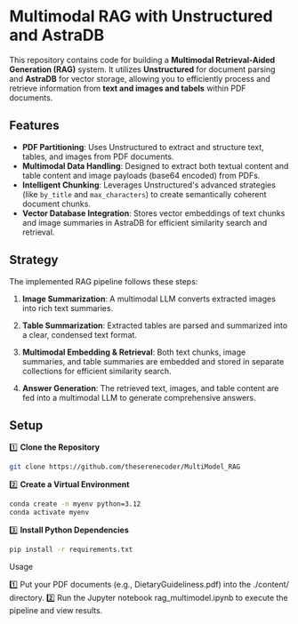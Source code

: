 # Multimodal RAG with Unstructured and AstraDB


This repository contains code for building a **Multimodal Retrieval-Aided Generation (RAG)** system. It utilizes **Unstructured** for document parsing and **AstraDB** for vector storage, allowing you to efficiently process and retrieve information from  **text and images and tabels** within PDF documents.

## Features

- **PDF Partitioning**: Uses Unstructured to extract and structure text, tables, and images from PDF documents.
- **Multimodal Data Handling**: Designed to extract both textual content and table content and image payloads (base64 encoded) from PDFs.
- **Intelligent Chunking**: Leverages Unstructured's advanced strategies (like `by_title` and `max_characters`) to create semantically coherent document chunks.
- **Vector Database Integration**: Stores vector embeddings of text chunks and image summaries in AstraDB for efficient similarity search and retrieval.

## Strategy

The implemented RAG pipeline follows these steps:

1. **Image Summarization**: A multimodal LLM converts extracted images into rich text summaries.

2. **Table Summarization**: Extracted tables are parsed and summarized into a clear, condensed text format.

3. **Multimodal Embedding & Retrieval**: Both text chunks, image summaries, and table summaries are embedded and stored in separate collections for efficient similarity search.

4. **Answer Generation**: The retrieved text, images, and table content are fed into a multimodal LLM to generate comprehensive answers.

## Setup

1️⃣ **Clone the Repository**
```bash
git clone https://github.com/theserenecoder/MultiModel_RAG
```

2️⃣ **Create a Virtual Environment**
```bash
conda create -n myenv python=3.12
conda activate myenv
```

3️⃣ **Install Python Dependencies**
```bash
pip install -r requirements.txt
```

Usage

1️⃣ Put your PDF documents (e.g., DietaryGuideliness.pdf) into the ./content/ directory.
2️⃣ Run the Jupyter notebook rag_multimodel.ipynb to execute the pipeline and view results.